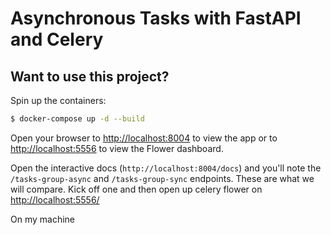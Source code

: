 # Asynchronous Tasks with FastAPI and Celery

## Want to use this project?

Spin up the containers:

```sh
$ docker-compose up -d --build
```

Open your browser to [http://localhost:8004](http://localhost:8004) to view the app or to [http://localhost:5556](http://localhost:5556) to view the Flower dashboard.

Open the interactive docs (`http://localhost:8004/docs`) and you'll note the `/tasks-group-async` and `/tasks-group-sync` endpoints.
These are what we will compare. Kick off one and then open up celery flower on [http://localhost:5556/](http://localhost:5556/)

On my machine 
